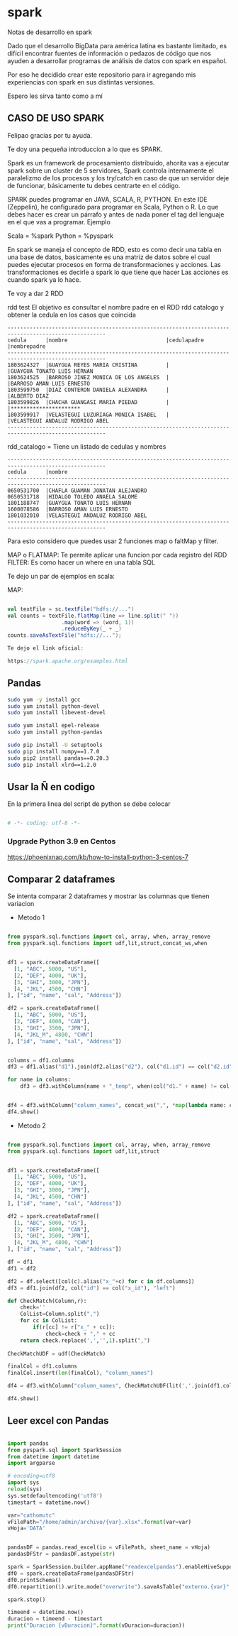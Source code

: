 # spark
Notas de desarrollo en spark

Dado que el desarrollo BigData para américa latina es bastante limitado, es difícil encontrar fuentes de información o pedazos de código que nos ayuden a desarrollar programas de análisis de datos con spark en español.

Por eso he decidido crear este repositorio para ir agregando mis experiencias con spark en sus distintas versiones.

Espero les sirva tanto como a mí

## CASO DE USO SPARK

Felipao gracias por tu ayuda. 

Te doy una pequeña introduccion a lo que es SPARK.

Spark es un framework de procesamiento distribuido, ahorita vas a ejecutar spark sobre un cluster de 5 servidores, Spark controla internamente el paralelizmo de los procesos y los try/catch en caso de que un servidor deje de funcionar, básicamente tu debes centrarte en el código.

SPARK puedes programar en JAVA, SCALA, R, PYTHON. En este IDE (Zeppelin), he configurado para programar en Scala, Python o R.
Lo que debes hacer es crear un párrafo y antes de nada poner el tag del lenguaje en el que vas a programar. Ejemplo

Scala = %spark
Python = %pyspark


En spark se maneja el concepto de RDD, esto es como decir una tabla en una base de datos, basicamente es una matriz de datos sobre el cual puedes ejecutar procesos en forma de transformaciones y acciones. 
Las transformaciones es decirle a spark lo que tiene que hacer
Las acciones es cuando spark ya lo hace.

Te voy a dar 2 RDD

rdd test  El objetivo es consultar el nombre padre en el RDD rdd catalogo y obtener la cedula en los casos que coincida
```
-----------------------------------------------------------------------------------------------------
cedula      |nombre                               |cedulapadre  |nombrepadre                     
-----------------------------------------------------------------------------------------------------
1803624327	|GUAYGUA REYES MARIA CRISTINA	 	  |              |GUAYGUA TONATO LUIS HERNAN
1803624525	|BARROSO JINEZ MONICA DE LOS ANGELES  |	 	         |BARROSO AMAN LUIS ERNESTO
1803599750	|DIAZ CONTERON DANIELA ALEXANDRA      |	 	         |ALBERTO DIAZ
1803599826	|CHACHA GUANGASI MARIA PIEDAD	 	  |              |**********************
1803599917	|VELASTEGUI LUZURIAGA MONICA ISABEL	  | 	         |VELASTEGUI ANDALUZ RODRIGO ABEL
-----------------------------------------------------------------------------------------------------
```

rdd_catalogo = Tiene un listado de cedulas y nombres
```
-----------------------------------------------------------------------------------------------------
cedula      |nombre                    
-----------------------------------------------------------------------------------------------------
0650531700	|CHAFLA GUAMAN JONATAN ALEJANDRO
0650531718	|HIDALGO TOLEDO ANAELA SALOME
1801188747	|GUAYGUA TONATO LUIS HERNAN
1600078586	|BARROSO AMAN LUIS ERNESTO
1801032010	|VELASTEGUI ANDALUZ RODRIGO ABEL
-----------------------------------------------------------------------------------------------------
```

Para esto considero que puedes usar 2 funciones map o faltMap y filter.

MAP o FLATMAP: Te permite aplicar una funcion por cada registro del RDD
FILTER: Es como hacer un where en una tabla SQL

Te dejo un par de ejemplos en scala:

MAP:

````scala

val textFile = sc.textFile("hdfs://...")
val counts = textFile.flatMap(line => line.split(" "))
                 .map(word => (word, 1))
                 .reduceByKey(_ + _)
counts.saveAsTextFile("hdfs://...");

Te dejo el link oficial:

https://spark.apache.org/examples.html

````


## Pandas

```sh
sudo yum -y install gcc
sudo yum install python-devel
sudo yum install libevent-devel

sudo yum install epel-release
sudo yum install python-pandas

sudo pip install -U setuptools
sudo pip install numpy==1.7.0
sudo pip2 install pandas==0.20.3
sudo pip install xlrd==1.2.0
``` 

## Usar la Ñ en codigo

En la primera linea del script de python se debe colocar

```python

# -*- coding: utf-8 -*-

``` 

### Upgrade Python 3.9 en Centos

https://phoenixnap.com/kb/how-to-install-python-3-centos-7

## Comparar 2 dataframes

Se intenta comparar 2 dataframes y mostrar las columnas que tienen variacion

- Metodo 1

```py

from pyspark.sql.functions import col, array, when, array_remove
from pyspark.sql.functions import udf,lit,struct,concat_ws,when


df1 = spark.createDataFrame([
  [1, "ABC", 5000, "US"],
  [2, "DEF", 4000, "UK"],
  [3, "GHI", 3000, "JPN"],
  [4, "JKL", 4500, "CHN"]
], ["id", "name", "sal", "Address"])

df2 = spark.createDataFrame([
  [1, "ABC", 5000, "US"],
  [2, "DEF", 4000, "CAN"],
  [3, "GHI", 3500, "JPN"],
  [4, "JKL_M", 4800, "CHN"]
], ["id", "name", "sal", "Address"])


columns = df1.columns
df3 = df1.alias("d1").join(df2.alias("d2"), col("d1.id") == col("d2.id"), "left")

for name in columns:
    df3 = df3.withColumn(name + "_temp", when(col("d1." + name) != col("d2." + name), lit(name)))


df4 = df3.withColumn("column_names", concat_ws(",", *map(lambda name: col(name + "_temp"), columns))).select("d1.*", "column_names")
df4.show()


``` 


- Metodo 2

```py

from pyspark.sql.functions import col, array, when, array_remove
from pyspark.sql.functions import udf,lit,struct


df1 = spark.createDataFrame([
  [1, "ABC", 5000, "US"],
  [2, "DEF", 4000, "UK"],
  [3, "GHI", 3000, "JPN"],
  [4, "JKL", 4500, "CHN"]
], ["id", "name", "sal", "Address"])

df2 = spark.createDataFrame([
  [1, "ABC", 5000, "US"],
  [2, "DEF", 4000, "CAN"],
  [3, "GHI", 3500, "JPN"],
  [4, "JKL_M", 4800, "CHN"]
], ["id", "name", "sal", "Address"])

df = df1
df1 = df2

df2 = df.select([col(c).alias("x_"+c) for c in df.columns])
df3 = df1.join(df2, col("id") == col("x_id"), "left")

def CheckMatch(Column,r):
    check=''
    ColList=Column.split(",")
    for cc in ColList:
        if(r[cc] != r["x_" + cc]):
            check=check + "," + cc
    return check.replace(',','',1).split(",")
    
CheckMatchUDF = udf(CheckMatch)

finalCol = df1.columns
finalCol.insert(len(finalCol), "column_names")

df4 = df3.withColumn("column_names", CheckMatchUDF(lit(','.join(df1.columns)),struct([df3[x] for x in df3.columns]))).select(finalCol)

df4.show()


``` 

## Leer excel con Pandas

```python

import pandas
from pyspark.sql import SparkSession
from datetime import datetime
import argparse

# encoding=utf8
import sys
reload(sys)
sys.setdefaultencoding('utf8')
timestart = datetime.now()

var="cathomutc"
vFilePath="/home/admin/archivo/{var}.xlsx".format(var=var)
vHoja='DATA'


pandasDF = pandas.read_excel(io = vFilePath, sheet_name = vHoja)
pandasDFStr = pandasDF.astype(str)

spark = SparkSession.builder.appName("readexcelpandas").enableHiveSupport().getOrCreate()
df0 = spark.createDataFrame(pandasDFStr)
df0.printSchema()
df0.repartition(1).write.mode("overwrite").saveAsTable("externo.{var}".format(var=var))

spark.stop()

timeend = datetime.now()
duracion = timeend - timestart
print("Duracion {vDuracion}".format(vDuracion=duracion))

``` 


